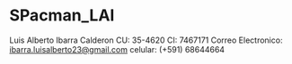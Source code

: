 # SPacman_LAI
Luis Alberto Ibarra Calderon
CU: 35-4620
CI: 7467171
Correo Electronico: ibarra.luisalberto23@gmail.com
celular: (+591) 68644664
